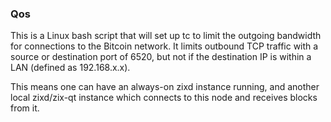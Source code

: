 ### Qos ###

This is a Linux bash script that will set up tc to limit the outgoing bandwidth for connections to the Bitcoin network. It limits outbound TCP traffic with a source or destination port of 6520, but not if the destination IP is within a LAN (defined as 192.168.x.x).

This means one can have an always-on zixd instance running, and another local zixd/zix-qt instance which connects to this node and receives blocks from it.
